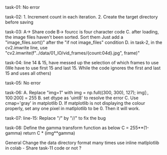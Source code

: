 task-01: No error

task-02:
    1. Increment count in each iteration.
    2. Create the target directory before saving

task-03: 
    A-> Share code
    B-> fourcc is four character code
    C. after loading, the image files haven't been sorted. Sort them Just add a "image_files.sort()" after the "if not image_files" condition
    D. in task-2, in the cv2.imwrite line, use "cv2.imwrite(f"../data/01_IO/vid_frames/{count:04d}.jpg", frame)"


task-04:
    line 14 & 15, have messed up the selection of which frames to use (We have to use first 15 and last 15. While the code ignores the first and last 15 and uses all others)

task-05: No error

task-06:
    A. Replace "img=1" with img = np.full((300, 300), 127); img[:, 100:200] = 255
    B. set dtype as 'uint8' to resolve the error
    C. Use cmap='gray' in matplotlib
    D. If matplotlib is not displaying the colour properly, set any one pixel in matlplotlib to be 0. Then it will work.

task-07:
    line-15: Replace "/" by "//" to fix the bug

task-08: 
    Define the gamma transform function as below
    C = 255**(1-gamma)
    return C * (img**gamma)

General
    Change the data directory format many times
    use inline matlplotlib in colab
    - Share task-11 code or not ?